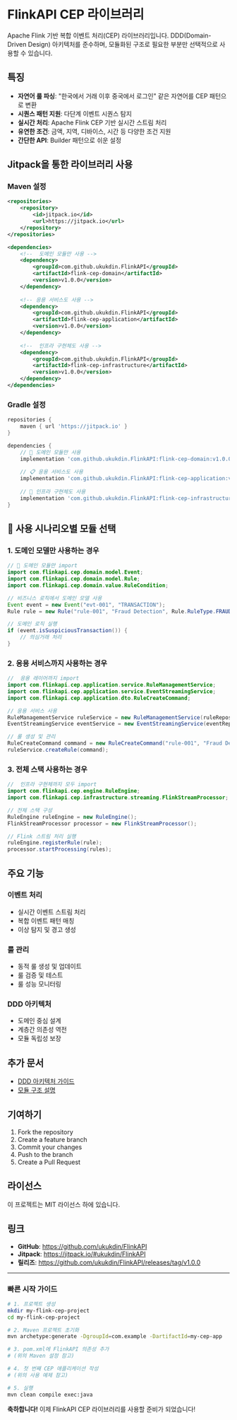 #  FlinkAPI CEP 라이브러리

Apache Flink 기반 복합 이벤트 처리(CEP) 라이브러리입니다. DDD(Domain-Driven Design) 아키텍처를 준수하며, 모듈화된 구조로 필요한 부분만 선택적으로 사용할 수 있습니다.

## 특징

- **자연어 룰 파싱**: "한국에서 거래 이후 중국에서 로그인" 같은 자연어를 CEP 패턴으로 변환
- **시퀀스 패턴 지원**: 다단계 이벤트 시퀀스 탐지
- **실시간 처리**: Apache Flink CEP 기반 실시간 스트림 처리
- **유연한 조건**: 금액, 지역, 디바이스, 시간 등 다양한 조건 지원
- **간단한 API**: Builder 패턴으로 쉬운 설정

##  Jitpack을 통한 라이브러리 사용

### Maven 설정

```xml
<repositories>
    <repository>
        <id>jitpack.io</id>
        <url>https://jitpack.io</url>
    </repository>
</repositories>

<dependencies>
    <!--  도메인 모듈만 사용 -->
    <dependency>
        <groupId>com.github.ukukdin.FlinkAPI</groupId>
        <artifactId>flink-cep-domain</artifactId>
        <version>v1.0.0</version>
    </dependency>
    
    <!-- 응용 서비스도 사용 -->
    <dependency>
        <groupId>com.github.ukukdin.FlinkAPI</groupId>
        <artifactId>flink-cep-application</artifactId>
        <version>v1.0.0</version>
    </dependency>
    
    <!--  인프라 구현체도 사용 -->
    <dependency>
        <groupId>com.github.ukukdin.FlinkAPI</groupId>
        <artifactId>flink-cep-infrastructure</artifactId>
        <version>v1.0.0</version>
    </dependency>
</dependencies>
```

### Gradle 설정

```gradle
repositories {
    maven { url 'https://jitpack.io' }
}

dependencies {
    // 🎯 도메인 모듈만 사용
    implementation 'com.github.ukukdin.FlinkAPI:flink-cep-domain:v1.0.0'
    
    // 📋 응용 서비스도 사용
    implementation 'com.github.ukukdin.FlinkAPI:flink-cep-application:v1.0.0'
    
    // 🔧 인프라 구현체도 사용
    implementation 'com.github.ukukdin.FlinkAPI:flink-cep-infrastructure:v1.0.0'
}
```

## 🎯 사용 시나리오별 모듈 선택

### 1. 도메인 모델만 사용하는 경우

```java
// 🎯 도메인 모듈만 import
import com.flinkapi.cep.domain.model.Event;
import com.flinkapi.cep.domain.model.Rule;
import com.flinkapi.cep.domain.value.RuleCondition;

// 비즈니스 로직에서 도메인 모델 사용
Event event = new Event("evt-001", "TRANSACTION");
Rule rule = new Rule("rule-001", "Fraud Detection", Rule.RuleType.FRAUD_DETECTION);

// 도메인 로직 실행
if (event.isSuspiciousTransaction()) {
    // 의심거래 처리
}
```

### 2. 응용 서비스까지 사용하는 경우

```java
//  응용 레이어까지 import
import com.flinkapi.cep.application.service.RuleManagementService;
import com.flinkapi.cep.application.service.EventStreamingService;
import com.flinkapi.cep.application.dto.RuleCreateCommand;

// 응용 서비스 사용
RuleManagementService ruleService = new RuleManagementService(ruleRepository);
EventStreamingService eventService = new EventStreamingService(eventRepository, streamProcessor);

// 룰 생성 및 관리
RuleCreateCommand command = new RuleCreateCommand("rule-001", "Fraud Detection", ...);
ruleService.createRule(command);
```

### 3. 전체 스택 사용하는 경우

```java
//  인프라 구현체까지 모두 import
import com.flinkapi.cep.engine.RuleEngine;
import com.flinkapi.cep.infrastructure.streaming.FlinkStreamProcessor;

// 전체 스택 구성
RuleEngine ruleEngine = new RuleEngine();
FlinkStreamProcessor processor = new FlinkStreamProcessor();

// Flink 스트림 처리 실행
ruleEngine.registerRule(rule);
processor.startProcessing(rules);
```

## 주요 기능

### 이벤트 처리
- 실시간 이벤트 스트림 처리
- 복합 이벤트 패턴 매칭
- 이상 탐지 및 경고 생성

### 룰 관리
- 동적 룰 생성 및 업데이트
- 룰 검증 및 테스트
- 룰 성능 모니터링

### DDD 아키텍처
- 도메인 중심 설계
- 계층간 의존성 역전
- 모듈 독립성 보장

## 추가 문서

- [DDD 아키텍처 가이드](README-DDD.md)
- [모듈 구조 설명](README-modules.md)

## 기여하기

1. Fork the repository
2. Create a feature branch
3. Commit your changes
4. Push to the branch
5. Create a Pull Request

## 라이선스

이 프로젝트는 MIT 라이선스 하에 있습니다.

##  링크

- **GitHub**: https://github.com/ukukdin/FlinkAPI
- **Jitpack**: https://jitpack.io/#ukukdin/FlinkAPI
- **릴리즈**: https://github.com/ukukdin/FlinkAPI/releases/tag/v1.0.0

---

### 빠른 시작 가이드

```bash
# 1. 프로젝트 생성
mkdir my-flink-cep-project
cd my-flink-cep-project

# 2. Maven 프로젝트 초기화
mvn archetype:generate -DgroupId=com.example -DartifactId=my-cep-app

# 3. pom.xml에 FlinkAPI 의존성 추가
# (위의 Maven 설정 참고)

# 4. 첫 번째 CEP 애플리케이션 작성
# (위의 사용 예제 참고)

# 5. 실행
mvn clean compile exec:java
```

 **축하합니다!** 이제 FlinkAPI CEP 라이브러리를 사용할 준비가 되었습니다! 